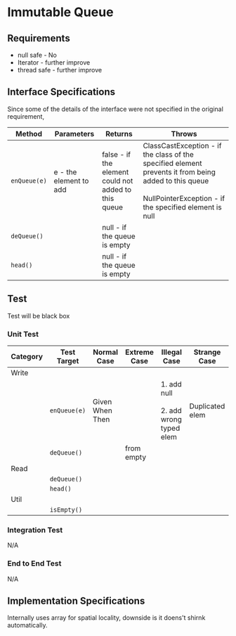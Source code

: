 # Immutable Queue

## Requirements
- null safe - No
- Iterator - further improve
- thread safe - further improve

## Interface Specifications
Since some of the details of the interface were not specified in the original requirement, 

| Method | Parameters | Returns | Throws |
| --- | --- | --- | --- |
| `enQueue(e)` | e - the element to add| false - if the element could not added to this queue | ClassCastException - if the class of the specified element prevents it from being added to this queue <br><br> NullPointerException - if the specified element is null|
| `deQueue()` | | null - if the queue is empty | |
| `head()` | | null - if the queue is empty | |

## Test
Test will be black box

### Unit Test
| Category | Test Target | Normal Case | Extreme Case | Illegal Case | Strange Case |
| --- | --- | --- | --- | --- | --- |
| Write | | | | | |
| | `enQueue(e)` | Given When Then | | 1. add null<br><br> 2. add wrong typed elem | Duplicated elem|
| | `deQueue()` | | from empty| | |
| Read | | | | | |
| | `deQueue()` | | | | |
| | `head()` | | | | |
| Util | | | | | |
| | `isEmpty()` | | | | |

### Integration Test
N/A

### End to End Test
N/A

## Implementation Specifications

Internally uses array for spatial locality, downside is it doens't shirnk automatically.
